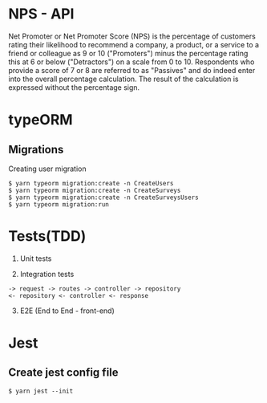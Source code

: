# NPS - API

Net Promoter or Net Promoter Score (NPS) is the percentage of customers rating their likelihood to recommend a company, a product, or a service to a friend or colleague as 9 or 10 ("Promoters") minus the percentage rating this at 6 or below ("Detractors") on a scale from 0 to 10. Respondents who provide a score of 7 or 8 are referred to as "Passives" and do indeed enter into the overall percentage calculation. The result of the calculation is expressed without the percentage sign.

# typeORM

## Migrations
Creating user migration
```
$ yarn typeorm migration:create -n CreateUsers
$ yarn typeorm migration:create -n CreateSurveys
$ yarn typeorm migration:create -n CreateSurveysUsers
$ yarn typeorm migration:run
```
# Tests(TDD)

1. Unit tests

2. Integration tests
```
-> request -> routes -> controller -> repository
<- repository <- controller <- response
```

3. E2E (End to End - front-end)

# Jest

## Create jest config file
```
$ yarn jest --init
```